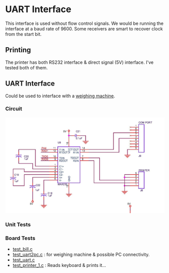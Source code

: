 # UART Interface
This interface is used without flow control signals. We would be running the interface at a baud rate of 9600. Some receivers are smart to recover clock from the start bit.

## Printing
The printer has both RS232 interface & direct signal (5V) interface. I've tested both of them.

## UART Interface
Could be used to interface with a [weighing machine](/works/embedded/at32_biller/weighmc.html).

### Circuit
![UART](./uart_circuit.jpg) <br>

### Unit Tests

### Board Tests
* [test_bill.c](https://github.com/narenkn/atmega_biller/blob/atmega128/tests/test_bill.c)
* [test_uart2pc.c](https://github.com/narenkn/atmega_biller/blob/atmega128/tests/test_) : for weighing machine & possible PC connectivity.
* [test_uart.c](https://github.com/narenkn/atmega_biller/blob/atmega128/tests/test_uart.c)
* [test_printer_1.c](https://github.com/narenkn/atmega_biller/blob/atmega128/tests/test_printer_1.c) : Reads keyboard & prints it...
